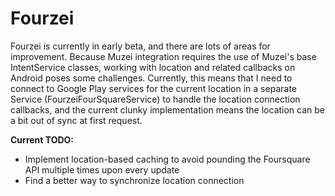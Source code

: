 Fourzei
=======

Fourzei is currently in early beta, and there are lots of areas for improvement. Because Muzei integration requires the use of Muzei's base IntentService classes, working with location and related callbacks on Android poses some challenges. Currently, this means that I need to connect to Google Play services for the current location in a separate Service (FourzeiFourSquareService) to handle the location connection callbacks, and the current clunky implementation means the location can be a bit out of sync at first request. 

**Current TODO:**

* Implement location-based caching to avoid pounding the Foursquare API multiple times upon every update
* Find a better way to synchronize location connection
